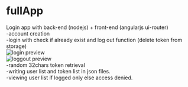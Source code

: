 # fullApp

Login app with back-end (nodejs) + front-end (angularjs ui-router)<br>
 -account creation<br>
 -login with check if already exist and log out function (delete token from storage)<br>
 ![login preview](https://i.gyazo.com/67e453eb2e9aedf9c70140a9191f59d8.png)<br>
 ![loggout preview](https://i.gyazo.com/b0d1f5d57412fe7369d5a7c14292ae41.png)<br>
 -random 32chars token retrieval<br>
 -writing user list and token list in json files.<br>
 -viewing user list if logged only else access denied.
